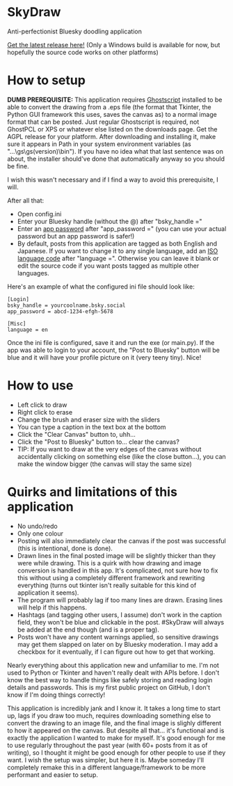 # SkyDraw
Anti-perfectionist Bluesky doodling application

[Get the latest release here!](https://github.com/iamsako/SkyDraw/releases/latest) 
(Only a Windows build is available for now, but hopefully the source code works on other platforms)

# How to setup
**DUMB PREREQUISITE:** 
This application requires [Ghostscript](https://ghostscript.com/) installed to be able to convert the drawing from a .eps file (the format that Tkinter, the Python GUI framework this uses, saves the canvas as) to a normal image format that can be posted. Just regular Ghostscript is required, not GhostPCL or XPS or whatever else listed on the downloads page. Get the AGPL release for your platform. After downloading and installing it, make sure it appears in Path in your system environment variables (as "...\gs\gs(version)\bin"). If you have no idea what that last sentence was on about, the installer should've done that automatically anyway so you should be fine.

I wish this wasn't necessary and if I find a way to avoid this prerequisite, I will.

After all that:
- Open config.ini
- Enter your Bluesky handle (without the @) after "bsky_handle ="
- Enter an [app password](https://bsky.app/settings/app-passwords) after "app_password =" (you can use your actual password but an app password is safer!)
- By default, posts from this application are tagged as both English and Japanese. If you want to change it to any single language, add an [ISO language code](https://www.w3schools.com/tags/ref_language_codes.asp) after "language =". Otherwise you can leave it blank or edit the source code if you want posts tagged as multiple other languages.

Here's an example of what the configured ini file should look like:
```
[Login]
bsky_handle = yourcoolname.bsky.social
app_password = abcd-1234-efgh-5678

[Misc]
language = en
```

Once the ini file is configured, save it and run the exe (or main.py). If the app was able to login to your account, the "Post to Bluesky" button will be blue and it will have your profile picture on it (very teeny tiny). Nice!

# How to use
- Left click to draw
- Right click to erase
- Change the brush and eraser size with the sliders
- You can type a caption in the text box at the bottom
- Click the "Clear Canvas" button to, uhh...
- Click the "Post to Bluesky" button to... clear the canvas?
- TIP: If you want to draw at the very edges of the canvas without accidentally clicking on something else (like the close button...), you can make the window bigger (the canvas will stay the same size)

# Quirks and limitations of this application
- No undo/redo
- Only one colour
- Posting will also immediately clear the canvas if the post was successful (this is intentional, done is done).
- Drawn lines in the final posted image will be slightly thicker than they were while drawing. This is a quirk with how drawing and image conversion is handled in this app. It's complicated, not sure how to fix this without using a completely different framework and rewriting everything (turns out tkinter isn't really suitable for this kind of application it seems).
- The program will probably lag if too many lines are drawn. Erasing lines will help if this happens.
- Hashtags (and tagging other users, I assume) don't work in the caption field, they won't be blue and clickable in the post. #SkyDraw will always be added at the end though (and is a proper tag).
- Posts won't have any content warnings applied, so sensitive drawings may get them slapped on later on by Bluesky moderation. I may add a checkbox for it eventually, if I can figure out how to get that working.

Nearly everything about this application new and unfamiliar to me. I'm not used to Python or Tkinter and haven't really dealt with APIs before. I don't know the best way to handle things like safely storing and reading login details and passwords. This is my first public project on GitHub, I don't know if I'm doing things correctly! 

This application is incredibly jank and I know it. It takes a long time to start up, lags if you draw too much, requires downloading something else to convert the drawing to an image file, and the final image is slighly different to how it appeared on the canvas. But despite all that... it's functional and is exactly the application I wanted to make for myself. It's good enough for me to use regularly throughout the past year (with 60+ posts from it as of writing), so I thought it might be good enough for other people to use if they want. I wish the setup was simpler, but here it is. Maybe someday I'll completely remake this in a different language/framework to be more performant and easier to setup.